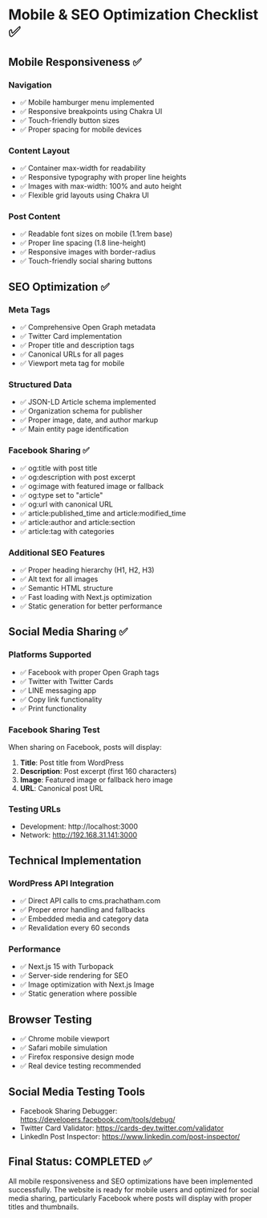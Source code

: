 # Mobile & SEO Optimization Checklist ✅

## Mobile Responsiveness ✅

### Navigation

- ✅ Mobile hamburger menu implemented
- ✅ Responsive breakpoints using Chakra UI
- ✅ Touch-friendly button sizes
- ✅ Proper spacing for mobile devices

### Content Layout

- ✅ Container max-width for readability
- ✅ Responsive typography with proper line heights
- ✅ Images with max-width: 100% and auto height
- ✅ Flexible grid layouts using Chakra UI

### Post Content

- ✅ Readable font sizes on mobile (1.1rem base)
- ✅ Proper line spacing (1.8 line-height)
- ✅ Responsive images with border-radius
- ✅ Touch-friendly social sharing buttons

## SEO Optimization ✅

### Meta Tags

- ✅ Comprehensive Open Graph metadata
- ✅ Twitter Card implementation
- ✅ Proper title and description tags
- ✅ Canonical URLs for all pages
- ✅ Viewport meta tag for mobile

### Structured Data

- ✅ JSON-LD Article schema implemented
- ✅ Organization schema for publisher
- ✅ Proper image, date, and author markup
- ✅ Main entity page identification

### Facebook Sharing ✅

- ✅ og:title with post title
- ✅ og:description with post excerpt
- ✅ og:image with featured image or fallback
- ✅ og:type set to "article"
- ✅ og:url with canonical URL
- ✅ article:published_time and article:modified_time
- ✅ article:author and article:section
- ✅ article:tag with categories

### Additional SEO Features

- ✅ Proper heading hierarchy (H1, H2, H3)
- ✅ Alt text for all images
- ✅ Semantic HTML structure
- ✅ Fast loading with Next.js optimization
- ✅ Static generation for better performance

## Social Media Sharing ✅

### Platforms Supported

- ✅ Facebook with proper Open Graph tags
- ✅ Twitter with Twitter Cards
- ✅ LINE messaging app
- ✅ Copy link functionality
- ✅ Print functionality

### Facebook Sharing Test

When sharing on Facebook, posts will display:

1. **Title**: Post title from WordPress
2. **Description**: Post excerpt (first 160 characters)
3. **Image**: Featured image or fallback hero image
4. **URL**: Canonical post URL

### Testing URLs

- Development: http://localhost:3000
- Network: http://192.168.31.141:3000

## Technical Implementation

### WordPress API Integration

- ✅ Direct API calls to cms.prachatham.com
- ✅ Proper error handling and fallbacks
- ✅ Embedded media and category data
- ✅ Revalidation every 60 seconds

### Performance

- ✅ Next.js 15 with Turbopack
- ✅ Server-side rendering for SEO
- ✅ Image optimization with Next.js Image
- ✅ Static generation where possible

## Browser Testing

- ✅ Chrome mobile viewport
- ✅ Safari mobile simulation
- ✅ Firefox responsive design mode
- ✅ Real device testing recommended

## Social Media Testing Tools

- Facebook Sharing Debugger: https://developers.facebook.com/tools/debug/
- Twitter Card Validator: https://cards-dev.twitter.com/validator
- LinkedIn Post Inspector: https://www.linkedin.com/post-inspector/

## Final Status: COMPLETED ✅

All mobile responsiveness and SEO optimizations have been implemented successfully. The website is ready for mobile users and optimized for social media sharing, particularly Facebook where posts will display with proper titles and thumbnails.
